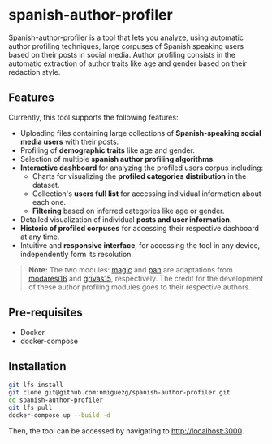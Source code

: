 # spanish-author-profiler

Spanish-author-profiler is a tool that lets you analyze, using automatic author profiling techniques, large corpuses of Spanish speaking users based on their posts in social media. Author profiling consists in the automatic extraction of author traits like age and gender based on their redaction style.

## Features

Currently, this tool supports the following features:

- Uploading files containing large collections of **Spanish-speaking social media users** with their posts.
- Profiling of **demographic traits** like age and gender.
- Selection of multiple **spanish author profiling algorithms**.
- **Interactive dashboard** for analyzing the profiled users corpus including:
  - Charts for visualizing the **profiled categories distribution** in the dataset.
  - Collection's **users full list** for accessing individual information about each one.
  - **Filtering** based on inferred categories like age or gender.
- Detailed visualization of individual **posts and user information**.
- **Historic of profiled corpuses** for accessing their respective dashboard at any time.
- Intuitive and **responsive interface**, for accessing the tool in any device, independently form its resolution.

> **Note:** The two modules: [magic](./profilers-sevice/magic) and [pan](./profilers-sevice/pan) are adaptations from [modaresi16](<https://github.com/pan-webis-de/modaresi16>) and [grivas15](<https://github.com/pan-webis-de/grivas15>), respectively. The credit for the development of these author profiling modules goes to their respective authors.

## Pre-requisites

- Docker
- docker-compose

## Installation

```bash
git lfs install
git clone git@github.com:nmiguezg/spanish-author-profiler.git
cd spanish-author-profiler
git lfs pull
docker-compose up --build -d
```

Then, the tool can be accessed by navigating to [http://localhost:3000](http://localhost:3000).
